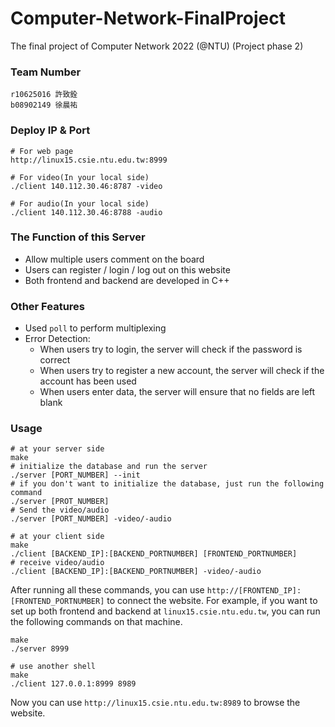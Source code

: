 # Computer-Network-FinalProject
The final project of Computer Network 2022 (@NTU) (Project phase 2)

### Team Number
```
r10625016 許致銓
b08902149 徐晨祐
```

### Deploy IP & Port
```
# For web page
http://linux15.csie.ntu.edu.tw:8999

# For video(In your local side)
./client 140.112.30.46:8787 -video

# For audio(In your local side)
./client 140.112.30.46:8788 -audio
```

### The Function of this Server
- Allow multiple users comment on the board 
- Users can register / login / log out on this website
- Both frontend and backend are developed in C++

### Other Features
- Used `poll` to perform multiplexing
- Error Detection: 
    - When users try to login, the server will check if the password is correct
    - When users try to register a new account, the server will check if the account has been used
    - When users enter data, the server will ensure that no fields are left blank

### Usage
```shell
# at your server side
make
# initialize the database and run the server
./server [PORT_NUMBER] --init
# if you don't want to initialize the database, just run the following command
./server [PROT_NUMBER]
# Send the video/audio
./server [PORT_NUMBER] -video/-audio

# at your client side
make
./client [BACKEND_IP]:[BACKEND_PORTNUMBER] [FRONTEND_PORTNUMBER]
# receive video/audio
./client [BACKEND_IP]:[BACKEND_PORTNUMBER] -video/-audio
```
After running all these commands, you can use `http://[FRONTEND_IP]:[FRONTEND_PORTNUMBER]` to connect the website.
For example, if you want to set up both frontend and backend at `linux15.csie.ntu.edu.tw`, you can run the following commands on that machine.

```shell
make
./server 8999

# use another shell
make
./client 127.0.0.1:8999 8989
```
Now you can use `http://linux15.csie.ntu.edu.tw:8989` to browse the website.